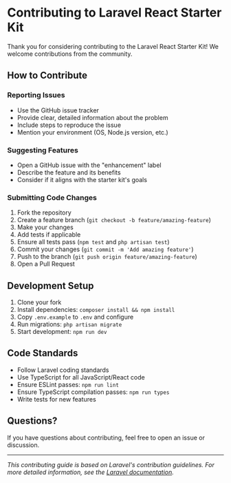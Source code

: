 # Contributing to Laravel React Starter Kit

Thank you for considering contributing to the Laravel React Starter Kit! We welcome contributions from the community.

## How to Contribute

### Reporting Issues
- Use the GitHub issue tracker
- Provide clear, detailed information about the problem
- Include steps to reproduce the issue
- Mention your environment (OS, Node.js version, etc.)

### Suggesting Features
- Open a GitHub issue with the "enhancement" label
- Describe the feature and its benefits
- Consider if it aligns with the starter kit's goals

### Submitting Code Changes
1. Fork the repository
2. Create a feature branch (`git checkout -b feature/amazing-feature`)
3. Make your changes
4. Add tests if applicable
5. Ensure all tests pass (`npm test` and `php artisan test`)
6. Commit your changes (`git commit -m 'Add amazing feature'`)
7. Push to the branch (`git push origin feature/amazing-feature`)
8. Open a Pull Request

## Development Setup

1. Clone your fork
2. Install dependencies: `composer install && npm install`
3. Copy `.env.example` to `.env` and configure
4. Run migrations: `php artisan migrate`
5. Start development: `npm run dev`

## Code Standards

- Follow Laravel coding standards
- Use TypeScript for all JavaScript/React code
- Ensure ESLint passes: `npm run lint`
- Ensure TypeScript compilation passes: `npm run types`
- Write tests for new features

## Questions?

If you have questions about contributing, feel free to open an issue or discussion.

---

*This contributing guide is based on Laravel's contribution guidelines. For more detailed information, see the [Laravel documentation](https://laravel.com/docs/contributions).* 